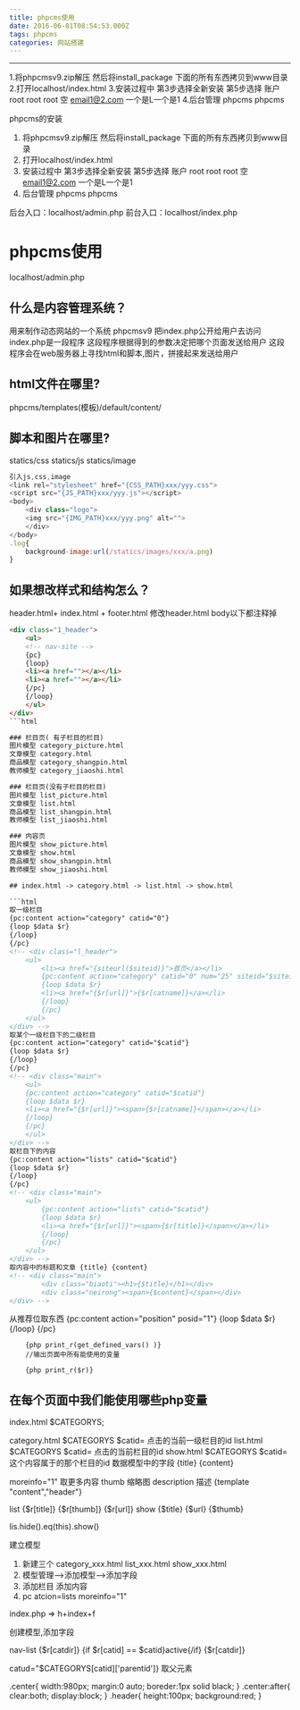 ```yaml
---
title: phpcms使用
date: 2016-06-01T08:54:53.000Z
tags: phpcms
categories: 网站搭建
---
```


--------------------------------------------------------------------------------

<!-- more -->

 1.将phpcmsv9.zip解压 然后将install_package 下面的所有东西拷贝到www目录 2.打开localhost/index.html 3.安装过程中 第3步选择全新安装 第5步选择 账户 root root root 空 email1@2.com 一个是L一个是1 4.后台管理 phpcms phpcms

phpcms的安装

1. 将phpcmsv9.zip解压 然后将install_package 下面的所有东西拷贝到www目录
2. 打开localhost/index.html
3. 安装过程中 第3步选择全新安装 第5步选择 账户 root root root 空 email1@2.com 一个是L一个是1
4. 后台管理 phpcms phpcms

后台入口：localhost/admin.php 前台入口：localhost/index.php

# phpcms使用

localhost/admin.php

## 什么是内容管理系统？

用来制作动态网站的一个系统 phpcmsv9 把index.php公开给用户去访问 index.php是一段程序 这段程序根据得到的参数决定把哪个页面发送给用户 这段程序会在web服务器上寻找html和脚本,图片，拼接起来发送给用户

## html文件在哪里?

phpcms/templates(模板)/default/content/

## 脚本和图片在哪里?

statics/css statics/js statics/image

```javascript
引入js,css,image
<link rel="stylesheet" href="{CSS_PATH}xxx/yyy.css">
<script src="{JS_PATH}xxx/yyy.js"></script>
<body>
    <div class="logo">
    <img src="{IMG_PATH}xxx/yyy.png" alt="">
    </div>
</body>
.log{
    background-image:url(/statics/images/xxx/a.png)
}
```

## 如果想改样式和结构怎么？

header.html+ index.html + footer.html 修改header.html body以下都注释掉

<style>
</style>

````html
<div class="1_header">
    <ul>
    <!-- nav-site -->
    {pc}
    {loop}
    <li><a href=""></a></li>
    <li><a href=""></a></li>
    {/pc}
    {/loop}
    </ul>
</div>
```html

### 栏目页( 有子栏目的栏目)
图片模型 category_picture.html
文章模型 category.html
商品模型 category_shangpin.html
教师模型 category_jiaoshi.html

### 栏目页(没有子栏目的栏目)
图片模型 list_picture.html
文章模型 list.html
商品模型 list_shangpin.html
教师模型 list_jiaoshi.html

### 内容页
图片模型 show_picture.html
文章模型 show.html
商品模型 show_shangpin.html
教师模型 show_jiaoshi.html  

## index.html -> category.html -> list.html -> show.html

```html
取一级栏目
{pc:content action="category" catid="0"}
{loop $data $r}
{/loop}
{/pc}
<!-- <div class="l_header">
    <ul>
        <li><a href="{siteurl($siteid)}">首页</a></li>
        {pc:content action="category" catid="0" num="25" siteid="$siteid" order="listorder ASC"}
        {loop $data $r}
        <li><a href="{$r[url]}">{$r[catname]}</a></li>
        {/loop}
        {/pc}
    </ul>
</div> -->
取某个一级栏目下的二级栏目
{pc:content action="category" catid="$catid"}
{loop $data $r}
{/loop}
{/pc}
<!-- <div class="main">
    <ul>
    {pc:content action="category" catid="$catid"}
    {loop $data $r}
    <li><a href="{$r[url]}"><span>{$r[catname]}</span></a></li>
    {/loop}
    {/pc}
    </ul>
</div> -->
取栏目下的内容
{pc:content action="lists" catid="$catid"}
{loop $data $r}
{/loop}
{/pc}
<!-- <div class="main">
    <ul>
        {pc:content action="lists" catid="$catid"}
        {loop $data $r}
        <li><a href="{$r[url]}"><span>{$r[title]}</span></a></li>
        {/loop}
        {/pc}
    </ul>
</div> -->
取内容中的标题和文章 {title} {content}
<!-- <div class="main">
        <div class="biaoti"><h1>{$title}</h1></div>        
        <div class="neirong"><span>{$content}</span></div>
</div> -->
````

从推荐位取东西 {pc:content action="position" posid="1"} {loop $data $r} {/loop} {/pc}

```
    {php print_r(get_defined_vars() )}  
    //输出页面中所有能使用的变量
```

```
    {php print_r($r)}
```

## 在每个页面中我们能使用哪些php变量

index.html $CATEGORYS;

category.html $CATEGORYS $catid= 点击的当前一级栏目的id list.html $CATEGORYS $catid= 点击的当前栏目的id show.html $CATEGORYS $catid= 这个内容属于的那个栏目的id 数据模型中的字段 {title} {content}

moreinfo="1" 取更多内容 thumb 缩略图 description 描述 {template "content","header"}

list {$r[title]} {$r[thumb]} {$r[url]} show {$title} {$url} {$thumb}

lis.hide().eq(this).show()

建立模型

1. 新建三个 category_xxx.html list_xxx.html show_xxx.html
2. 模型管理-->添加模型-->添加字段
3. 添加栏目 添加内容
4. pc atcion=lists moreinfo="1"

index.php => h+index+f

创建模型,添加字段

nav-list {$r[catdir]} {if $r[catid] == $catid}active{/if} {$r[catdir]}

catud="$CATEGORYS[catid]['parentid']} 取父元素

.center{ width:980px; margin:0 auto; boreder:1px solid black; } .center:after{ clear:both; display:block; } .header{ height:100px; background:red; }
